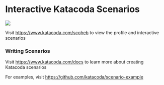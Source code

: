 # Interactive Katacoda Scenarios

[![](http://shields.katacoda.com/katacoda/scoheb/count.svg)](https://www.katacoda.com/scoheb "Get your profile on Katacoda.com")

Visit https://www.katacoda.com/scoheb to view the profile and interactive scenarios

### Writing Scenarios
Visit https://www.katacoda.com/docs to learn more about creating Katacoda scenarios

For examples, visit https://github.com/katacoda/scenario-example
